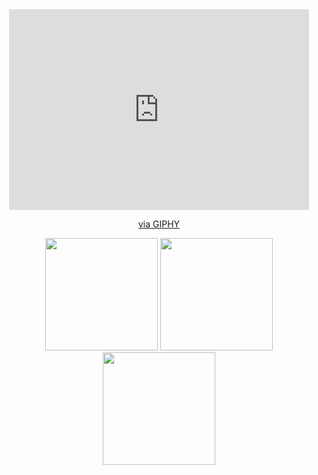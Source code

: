 <div align="center">
  <a href="https://github.com/LeikRad">
  <iframe src="https://giphy.com/embed/EmMWgjxt6HqXC" width="480" height="321" frameBorder="0" class="giphy-embed" allowFullScreen></iframe><p><a href="https://giphy.com/gifs/loop-cat-EmMWgjxt6HqXC">via GIPHY</a></p>
  <img height="180em" src="https://github-readme-stats-npdib1p4e-leikrad.vercel.app/api?username=LeikRad&show_icons=true&theme=gotham&include_all_commits=true&count_private=true"/>
  <img height="180em" src="https://github-readme-stats-npdib1p4e-leikrad.vercel.app/api/top-langs/?username=LeikRad&layout=compact&langs_count=7&theme=gotham"/>
  <br>
  <img height="180em" src="https://github.r2v.ch/codewars?user=LeikRad&stroke=%23238871"/>
</div>
